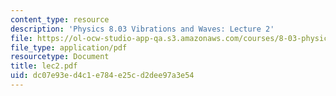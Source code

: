 ```yaml
---
content_type: resource
description: 'Physics 8.03 Vibrations and Waves: Lecture 2'
file: https://ol-ocw-studio-app-qa.s3.amazonaws.com/courses/8-03-physics-iii-spring-2003/dc07e93ed4c1e784e25cd2dee97a3e54_lec2.pdf
file_type: application/pdf
resourcetype: Document
title: lec2.pdf
uid: dc07e93e-d4c1-e784-e25c-d2dee97a3e54
---
```

